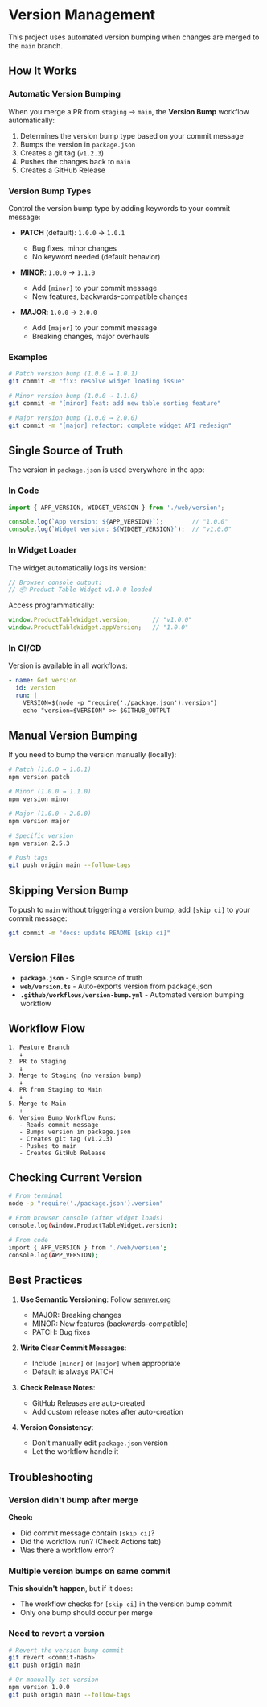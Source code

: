 # Version Management

This project uses automated version bumping when changes are merged to the `main` branch.

## How It Works

### Automatic Version Bumping

When you merge a PR from `staging` → `main`, the **Version Bump** workflow automatically:

1. Determines the version bump type based on your commit message
2. Bumps the version in `package.json`
3. Creates a git tag (`v1.2.3`)
4. Pushes the changes back to `main`
5. Creates a GitHub Release

### Version Bump Types

Control the version bump type by adding keywords to your commit message:

- **PATCH** (default): `1.0.0` → `1.0.1`
  - Bug fixes, minor changes
  - No keyword needed (default behavior)

- **MINOR**: `1.0.0` → `1.1.0`
  - Add `[minor]` to your commit message
  - New features, backwards-compatible changes

- **MAJOR**: `1.0.0` → `2.0.0`
  - Add `[major]` to your commit message
  - Breaking changes, major overhauls

### Examples

```bash
# Patch version bump (1.0.0 → 1.0.1)
git commit -m "fix: resolve widget loading issue"

# Minor version bump (1.0.0 → 1.1.0)
git commit -m "[minor] feat: add new table sorting feature"

# Major version bump (1.0.0 → 2.0.0)
git commit -m "[major] refactor: complete widget API redesign"
```

## Single Source of Truth

The version in `package.json` is used everywhere in the app:

### In Code

```typescript
import { APP_VERSION, WIDGET_VERSION } from './web/version';

console.log(`App version: ${APP_VERSION}`);        // "1.0.0"
console.log(`Widget version: ${WIDGET_VERSION}`);  // "v1.0.0"
```

### In Widget Loader

The widget automatically logs its version:
```javascript
// Browser console output:
// 📦 Product Table Widget v1.0.0 loaded
```

Access programmatically:
```javascript
window.ProductTableWidget.version;      // "v1.0.0"
window.ProductTableWidget.appVersion;   // "1.0.0"
```

### In CI/CD

Version is available in all workflows:
```yaml
- name: Get version
  id: version
  run: |
    VERSION=$(node -p "require('./package.json').version")
    echo "version=$VERSION" >> $GITHUB_OUTPUT
```

## Manual Version Bumping

If you need to bump the version manually (locally):

```bash
# Patch (1.0.0 → 1.0.1)
npm version patch

# Minor (1.0.0 → 1.1.0)
npm version minor

# Major (1.0.0 → 2.0.0)
npm version major

# Specific version
npm version 2.5.3

# Push tags
git push origin main --follow-tags
```

## Skipping Version Bump

To push to `main` without triggering a version bump, add `[skip ci]` to your commit message:

```bash
git commit -m "docs: update README [skip ci]"
```

## Version Files

- **`package.json`** - Single source of truth
- **`web/version.ts`** - Auto-exports version from package.json
- **`.github/workflows/version-bump.yml`** - Automated version bumping workflow

## Workflow Flow

```
1. Feature Branch
   ↓
2. PR to Staging
   ↓
3. Merge to Staging (no version bump)
   ↓
4. PR from Staging to Main
   ↓
5. Merge to Main
   ↓
6. Version Bump Workflow Runs:
   - Reads commit message
   - Bumps version in package.json
   - Creates git tag (v1.2.3)
   - Pushes to main
   - Creates GitHub Release
```

## Checking Current Version

```bash
# From terminal
node -p "require('./package.json').version"

# From browser console (after widget loads)
console.log(window.ProductTableWidget.version);

# From code
import { APP_VERSION } from './web/version';
console.log(APP_VERSION);
```

## Best Practices

1. **Use Semantic Versioning**: Follow [semver.org](https://semver.org/)
   - MAJOR: Breaking changes
   - MINOR: New features (backwards-compatible)
   - PATCH: Bug fixes

2. **Write Clear Commit Messages**:
   - Include `[minor]` or `[major]` when appropriate
   - Default is always PATCH

3. **Check Release Notes**:
   - GitHub Releases are auto-created
   - Add custom release notes after auto-creation

4. **Version Consistency**:
   - Don't manually edit `package.json` version
   - Let the workflow handle it

## Troubleshooting

### Version didn't bump after merge

**Check:**
- Did commit message contain `[skip ci]`?
- Did the workflow run? (Check Actions tab)
- Was there a workflow error?

### Multiple version bumps on same commit

**This shouldn't happen**, but if it does:
- The workflow checks for `[skip ci]` in the version bump commit
- Only one bump should occur per merge

### Need to revert a version

```bash
# Revert the version bump commit
git revert <commit-hash>
git push origin main

# Or manually set version
npm version 1.0.0
git push origin main --follow-tags
```
